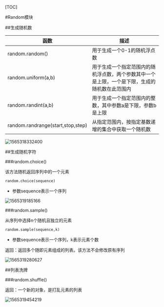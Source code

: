 [TOC]

#Random模块

##生成随机数

| 函数                              | 描述                                                         |
| --------------------------------- | ------------------------------------------------------------ |
| random.random()                   | 用于生成一个0-1的随机浮点数                                  |
| random.uniform(a,b)               | 用于生成一个指定范围内的随机浮点数，两个参数其中一个是上限，一个是下限，生成的随机数在此范围内 |
| random.randint(a,b)               | 用于生成一个指定范围内的整数，其中参数a是下限，参数b是上限   |
| random.randrange(start,stop,step) | 从指定范围内，按指定基数递增的集合中获取一个随机数           |

![1565318332400](E:\Typora笔记\Python\assets\1565318332400.png)

##生成随机字符

###random.choice()

该方法随机返回序列中的一个元素

```python
random.choice(sequence)
```

* 参数sequence表示一个序列

![1565319185166](E:\Typora笔记\Python\assets\1565319185166.png)

###random.sample()

从序列中选择n个随机且独立的元素

```python
random.sample(sequence,k)
```

* 参数sequence表示一个序列，k表示元素个数

返回：返回多个随即元素组成的列表。该方法不会修改原有序列

![1565319280627](E:\Typora笔记\Python\assets\1565319280627.png)

##列表洗牌

###random.shuffle()

返回：一个新的对象，是打乱元素的列表

![1565319454219](E:\Typora笔记\Python\assets\1565319454219.png)

